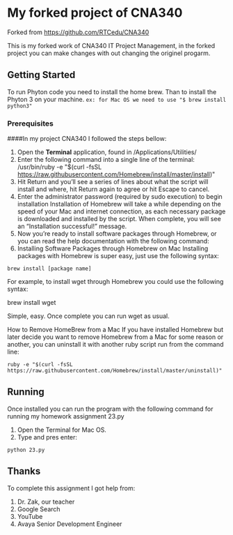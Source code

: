 # My forked project of CNA340

Forked from https://github.com/RTCedu/CNA340

This is my forked work of CNA340 IT Project Management, in the forked  project you can make changes with out changing the originel progarm.

## Getting Started

To run Phyton code you need to install the home brew. Than to install the Phyton 3 on your machine.
```ex: for Mac OS we need to use "$ brew install python3"```
### Prerequisites

####In my project CNA340 I followed the steps bellow:
1. Open the **Terminal** application, found in /Applications/Utilities/
2. Enter the following command into a single line of the terminal:
/usr/bin/ruby -e "$(curl -fsSL https://raw.githubusercontent.com/Homebrew/install/master/install)"
3. Hit Return and you’ll see a series of lines about what the script will install and where, hit Return again to agree or hit Escape to cancel.
4. Enter the administrator password (required by sudo execution) to begin installation
Installation of Homebrew will take a while depending on the speed of your Mac and internet connection, as each necessary package is downloaded and installed by the script.
When complete, you will see an “Installation successful!” message.
5. Now you’re ready to install software packages through Homebrew, or you can read the help documentation with the following command:
6. Installing Software Packages through Homebrew on Mac
Installing packages with Homebrew is super easy, just use the following syntax:

```
brew install [package name]
```

For example, to install wget through Homebrew you could use the following syntax:

brew install wget

Simple, easy. Once complete you can run wget as usual.

How to Remove HomeBrew from a Mac
If you have installed Homebrew but later decide you want to remove Homebrew from a Mac for some reason or another, you can uninstall it with another ruby script run from the command line:

```
ruby -e "$(curl -fsSL https://raw.githubusercontent.com/Homebrew/install/master/uninstall)"
```

## Running
Once installed you can run the program with the following command
for running my homework assignment 23.py
1. Open the Terminal for Mac OS.
2. Type and pres enter:
```
python 23.py
```

## Thanks
To complete this assignment I got help from:
1. Dr. Zak, our teacher
1. Google Search
2. YouTube
3. Avaya Senior Development Engineer

